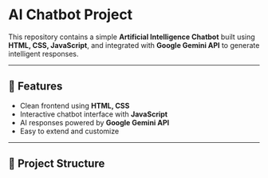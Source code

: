# AI Chatbot Project

This repository contains a simple **Artificial Intelligence Chatbot** built using **HTML, CSS, JavaScript**, and integrated with **Google Gemini API** to generate intelligent responses.

---

## 🚀 Features

- Clean frontend using **HTML, CSS**  
- Interactive chatbot interface with **JavaScript**  
- AI responses powered by **Google Gemini API**  
- Easy to extend and customize  

---

## 📂 Project Structure

